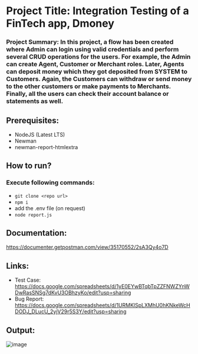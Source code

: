 # Project Title: Integration Testing of a FinTech app, Dmoney  
### Project Summary: In this project, a flow has been created where Admin can login using valid credentials and perform several CRUD operations for the users. For example, the Admin can create Agent, Customer or Merchant roles. Later, Agents can deposit money which they got deposited from SYSTEM to Customers. Again, the Customers can withdraw or send money to the other customers or make payments to Merchants. Finally, all the users can check their account balance or statements as well.  

## Prerequisites:  
- NodeJS (Latest LTS)  
- Newman  
- newman-report-htmlextra  

## How to run?
### Execute following commands:
- ``` git clone <repo url> ```  
- ``` npm i ```  
- add the .env file (on request)  
- ``` node report.js ```

## Documentation:  
https://documenter.getpostman.com/view/35170552/2sA3Qy4o7D  

## Links:  
- Test Case: https://docs.google.com/spreadsheets/d/1yE0EYwBTqbTpZZFNWZYnWDwRasSNSg7dKvU3OBhzyKo/edit?usp=sharing
- Bug Report: https://docs.google.com/spreadsheets/d/1URMKlSpLXMhU0hKNkeWcHDODJ_DLucU_2yjV29r5S3Y/edit?usp=sharing

## Output:  
![image](https://github.com/zubdotexe/DmoneyIntegrationTesting/assets/64923600/4c97fe96-a4ef-4009-8370-0383b1abec37)

